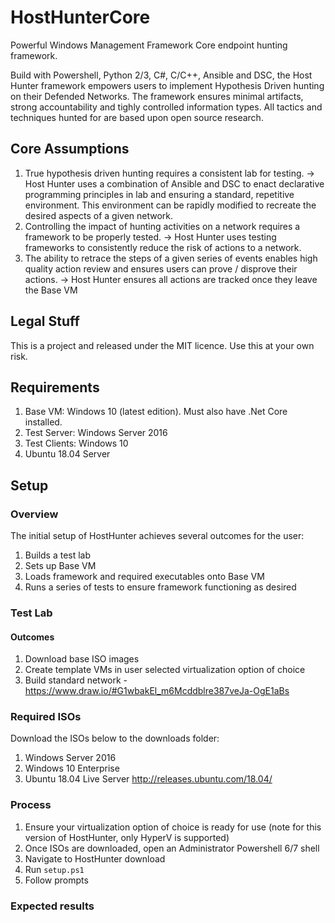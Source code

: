 # HostHunterCore
Powerful Windows Management Framework Core endpoint hunting framework.

Build with Powershell, Python 2/3, C#, C/C++, Ansible and DSC, the Host Hunter framework empowers users to implement Hypothesis Driven hunting on their Defended Networks. The framework ensures minimal artifacts, strong accountability and tighly controlled information types. All tactics and techniques hunted for are based upon open source research.

## Core Assumptions
1. True hypothesis driven hunting requires a consistent lab for testing. 
  -> Host Hunter uses a combination of Ansible and DSC to enact declarative programming principles in lab and ensuring a standard, repetitive environment. This environment can be rapidly modified to recreate the desired aspects of a given network.
2. Controlling the impact of hunting activities on a network requires a framework to be properly tested.
  -> Host Hunter uses testing frameworks to consistently reduce the risk of actions to a network. 
3. The ability to retrace the steps of a given series of events enables high quality action review and ensures users can prove / disprove their actions.
  -> Host Hunter ensures all actions are tracked once they leave the Base VM
  
## Legal Stuff
This is a project and released under the MIT licence. Use this at your own risk.

## Requirements
1. Base VM: Windows 10 (latest edition). Must also have .Net Core installed. 
2. Test Server: Windows Server 2016
3. Test Clients: Windows 10
4. Ubuntu 18.04 Server

## Setup
### Overview
The initial setup of HostHunter achieves several outcomes for the user:
1. Builds a test lab
2. Sets up Base VM 
3. Loads framework and required executables onto Base VM
4. Runs a series of tests to ensure framework functioning as desired

### Test Lab
#### Outcomes
1. Download base ISO images
2. Create template VMs in user selected virtualization option of choice
3. Build standard network - https://www.draw.io/#G1wbakEl_m6Mcddblre387veJa-OgE1aBs

### Required ISOs
Download the ISOs below to the downloads folder:
1. Windows Server 2016
2. Windows 10 Enterprise
3. Ubuntu 18.04 Live Server http://releases.ubuntu.com/18.04/

### Process
1. Ensure your virtualization option of choice is ready for use (note for this version of HostHunter, only HyperV is supported)
2. Once ISOs are downloaded, open an Administrator Powershell 6/7 shell
3. Navigate to HostHunter download
4. Run `setup.ps1`
5. Follow prompts

### Expected results
